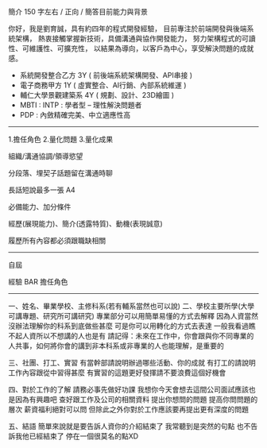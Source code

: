 簡介 150 字左右 / 正向 / 簡答目前能力與背景

你好，我是劉育誠，具有約四年的程式開發經驗，
目前專注於前端開發與後端系統架構，
熱衷接觸掌握新技術，具備溝通與協作開發能力，
努力架構程式的可讀性、可維護性、可擴充性，
以結果為導向，以客戶為中心，享受解決問題的成就感。

* 系統開發整合乙方 3Y ( 前後端系統架構開發、API串接 )
* 電子商務甲方 1Y ( 虛實整合、AI行銷、內部系統維運 )
* 輔仁大學景觀建築系 4Y ( 規劃、設計、23D繪圖 )
* MBTI : INTP : 學者型 – 理性解決問題者
* PDP : 內斂精確完美、中立適應性高

---

1.擔任角色 2.量化問題 3.量化成果

組織/溝通協調/領導慾望

分段落、埋契子話題留在溝通時聊

長話短說最多一張 A4

必備能力、加分條件

經歷(展現能力)、簡介(透露特質)、動機(表現誠意)

履歷所有內容都必須跟職缺相關

---

自屆

經驗 BAR 擔任角色

---

一、姓名、畢業學校、主修科系(若有輔系當然也可以說)
二、學校主要所學(大學可講專題、研究所可講研究)
專業部分可以用簡單易懂的方式去解釋
因為人資當然沒辦法理解你的科系到底做些甚麼
可是你可以用轉化的方式去表達
一般我看過瞧不起人資所以不想講的人也是有
請記得：未來在工作中，你會跟與你不同專業的人共事，如何將你會的講到非本科系或非專業的人也能理解，是重要的


三、社團、打工、實習
有當幹部請說明辦過哪些活動、你的成就
有打工的請說明工作內容跟從中習得甚麼
有實習的這題更好發揮請不要浪費這個好機會


四、對於工作的了解
請務必事先做好功課
我想你今天會想去這間公司面試應該也是因為有興趣吧
查好跟工作及公司的相關資料
提出你想問的問題
提高你問問題的層次
薪資福利絕對可以問
但除此之外你對於工作應該要再提出更有深度的問題


五、結語
簡單來說就是要告訴人資你的介紹結束了
我常聽到是突然的句點
也不告訴我他已經結束了
停在一個很莫名的點XD
